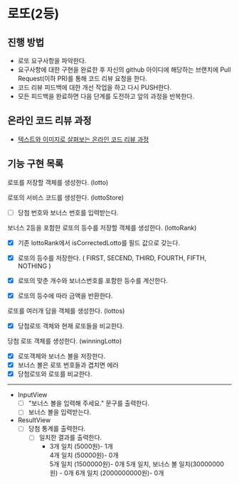 # 로또(2등)
## 진행 방법
* 로또 요구사항을 파악한다.
* 요구사항에 대한 구현을 완료한 후 자신의 github 아이디에 해당하는 브랜치에 Pull Request(이하 PR)를 통해 코드 리뷰 요청을 한다.
* 코드 리뷰 피드백에 대한 개선 작업을 하고 다시 PUSH한다.
* 모든 피드백을 완료하면 다음 단계를 도전하고 앞의 과정을 반복한다.

## 온라인 코드 리뷰 과정
* [텍스트와 이미지로 살펴보는 온라인 코드 리뷰 과정](https://github.com/next-step/nextstep-docs/tree/master/codereview)

## 기능 구현 목록

로또를 저장할 객체를 생성한다. (lotto)


로또의 서비스 코드를 생성한다. (lottoStore)
- [ ]  당첨 번호와 보너스 번호를 입력받는다.

보너스 2등을 포함한 로또의 등수를 저장할 객체를 생성한다. (lottoRank)
- [x]  기존 lottoRank에서 isCorrectedLotto를 필드 값으로 갖는다.
- [x]  로또의 등수를 저장한다. ( FIRST, SECEND, THIRD, FOURTH, FIFTH, NOTHING )
- [x]  로또의 맞춘 개수와 보너스번호를 포함한 등수를 계산한다.
- [x]  로또의 등수에 따라 금액을 반환한다.


로또를 여러개 담을 객체를 생성한다. (lottos)
- [x]  당첨로또 객체와 현재 로또들을 비교한다.

   
당첨 로또 객체를 생성한다. (winningLotto)
- [x] 로또객체와 보너스 볼을 저장한다.
- [x] 보너스 볼은 로또 번호들과 겹치면 에러
- [x] 당첨로또와 로또를 비교한다.

---

- InputView
    - [ ] "보너스 볼을 입력해 주세요." 문구를 출력한다.
    - [ ] 보너스 볼을 입력받는다.
        
- ResultView
    - [ ]  당첨 통계를 출력한다.
         - [ ]  일치한 결과를 출력한다.
            - 3개 일치 (5000원)- 1개   
            4개 일치 (50000원)- 0개   
            5개 일치 (1500000원)- 0개 
            5개 일치, 보너스 볼 일치(30000000원) - 0개
            6개 일치 (2000000000원)- 0개
